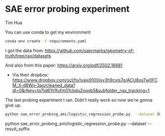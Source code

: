 # SAE error probing experiment

Tim Hua

You can use conda to get my environment 

```bash
conda env create -f requirements.yaml
```

I got the data from: https://github.com/saprmarks/geometry-of-truth/tree/rax/datasets

And also from this paper: https://arxiv.org/pdf/2502.16681
- Via their dropbox: https://www.dropbox.com/scl/fo/lvajx9100jsy3h9cvis7q/ACU8osTw0FCM_X-d8Wn-3ao/cleaned_data?dl=0&rlkey=tq7td61h1fufm01cbdu2oqsb5&subfolder_nav_tracking=1

The last probing experiment I ran. Didn't really work so now we're gonna give up. 

```bash
python sae_error_probing_ami/logistic_regression_probe.py  --dataset 26_headline_isfrontpage.csv  114_nyc_borough_Manhattan.csv  149_twt_emotion_happiness.csv --result_suffix headline_fp man_borough twt_happy --n_seeds 100
```

python sae_error_probing_ami/logistic_regression_probe.py  --dataset  --result_suffix 